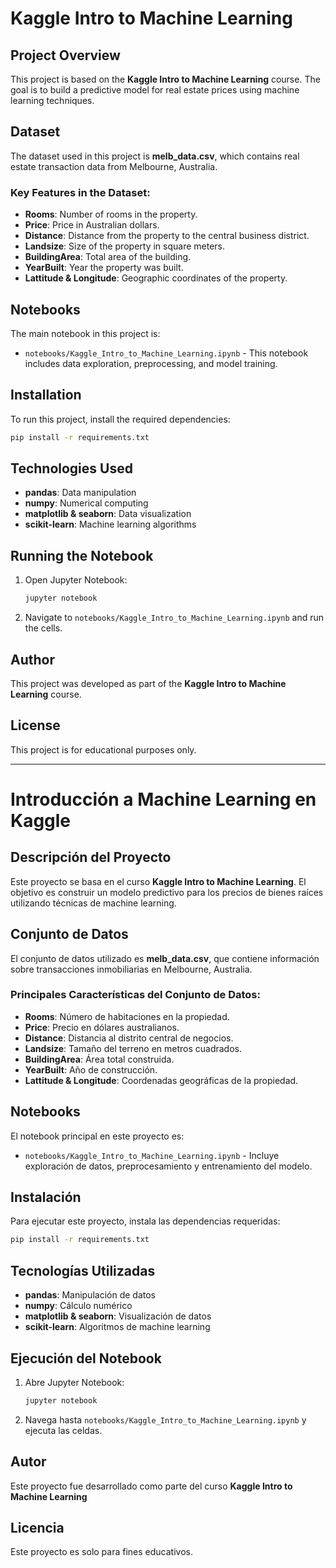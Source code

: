 # Kaggle Intro to Machine Learning

## Project Overview
This project is based on the **Kaggle Intro to Machine Learning** course. The goal is to build a predictive model for real estate prices using machine learning techniques.

## Dataset
The dataset used in this project is **melb_data.csv**, which contains real estate transaction data from Melbourne, Australia.

### **Key Features in the Dataset:**
- **Rooms**: Number of rooms in the property.
- **Price**: Price in Australian dollars.
- **Distance**: Distance from the property to the central business district.
- **Landsize**: Size of the property in square meters.
- **BuildingArea**: Total area of the building.
- **YearBuilt**: Year the property was built.
- **Lattitude & Longitude**: Geographic coordinates of the property.

## Notebooks
The main notebook in this project is:  
- `notebooks/Kaggle_Intro_to_Machine_Learning.ipynb` - This notebook includes data exploration, preprocessing, and model training.

## Installation
To run this project, install the required dependencies:  
```sh
pip install -r requirements.txt
```

## Technologies Used
- **pandas**: Data manipulation
- **numpy**: Numerical computing
- **matplotlib & seaborn**: Data visualization
- **scikit-learn**: Machine learning algorithms

## Running the Notebook
1. Open Jupyter Notebook:
   ```sh
   jupyter notebook
   ```
2. Navigate to `notebooks/Kaggle_Intro_to_Machine_Learning.ipynb` and run the cells.

## Author
This project was developed as part of the **Kaggle Intro to Machine Learning** course.

## License
This project is for educational purposes only.

---

# Introducción a Machine Learning en Kaggle

## Descripción del Proyecto
Este proyecto se basa en el curso **Kaggle Intro to Machine Learning**. El objetivo es construir un modelo predictivo para los precios de bienes raíces utilizando técnicas de machine learning.

## Conjunto de Datos
El conjunto de datos utilizado es **melb_data.csv**, que contiene información sobre transacciones inmobiliarias en Melbourne, Australia.

### **Principales Características del Conjunto de Datos:**
- **Rooms**: Número de habitaciones en la propiedad.
- **Price**: Precio en dólares australianos.
- **Distance**: Distancia al distrito central de negocios.
- **Landsize**: Tamaño del terreno en metros cuadrados.
- **BuildingArea**: Área total construida.
- **YearBuilt**: Año de construcción.
- **Lattitude & Longitude**: Coordenadas geográficas de la propiedad.

## Notebooks
El notebook principal en este proyecto es:  
- `notebooks/Kaggle_Intro_to_Machine_Learning.ipynb` - Incluye exploración de datos, preprocesamiento y entrenamiento del modelo.

## Instalación
Para ejecutar este proyecto, instala las dependencias requeridas:  
```sh
pip install -r requirements.txt
```

## Tecnologías Utilizadas
- **pandas**: Manipulación de datos
- **numpy**: Cálculo numérico
- **matplotlib & seaborn**: Visualización de datos
- **scikit-learn**: Algoritmos de machine learning

## Ejecución del Notebook
1. Abre Jupyter Notebook:
   ```sh
   jupyter notebook
   ```
2. Navega hasta `notebooks/Kaggle_Intro_to_Machine_Learning.ipynb` y ejecuta las celdas.

## Autor
Este proyecto fue desarrollado como parte del curso **Kaggle Intro to Machine Learning** 

## Licencia
Este proyecto es solo para fines educativos.

